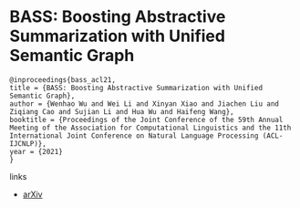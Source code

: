 # BASS: Boosting Abstractive Summarization with Unified Semantic Graph

```
@inproceedings{bass_acl21,
title = {BASS: Boosting Abstractive Summarization with Unified Semantic Graph},
author = {Wenhao Wu and Wei Li and Xinyan Xiao and Jiachen Liu and Ziqiang Cao and Sujian Li and Hua Wu and Haifeng Wang},
booktitle = {Proceedings of the Joint Conference of the 59th Annual Meeting of the Association for Computational Linguistics and the 11th International Joint Conference on Natural Language Processing (ACL-IJCNLP)},
year = {2021}
}
```

links
- [arXiv](https://arxiv.org/abs/2105.12041)
